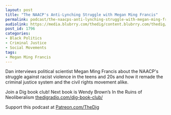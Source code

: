 ```yaml
---
layout: post
title: "The NAACP's Anti-Lynching Struggle with Megan Ming Francis"
permalink: podcast/the-naacps-anti-lynching-struggle-with-megan-ming-francis
audiolink: https://media.blubrry.com/thedig/content.blubrry.com/thedig/The_Dig-EP_281-MMF.mp3
post_id: 1796
categories: 
- Black Politics
- Criminal Justice
- Social Movements
tags: 
- Megan Ming Francis
---
```


Dan interviews political scientist Megan Ming Francis about the NAACP's struggle against racist violence in the teens and 20s and how it remade the criminal justice system and the civil rights movement alike.

Join a Dig book club! Next book is Wendy Brown’s In the Ruins of Neoliberalism 
[thedigradio.com/dig-book-club/](http://thedigradio.com/dig-book-club/)

Support this podcast at 
[Patreon.com/TheDig](http://Patreon.com/TheDig)